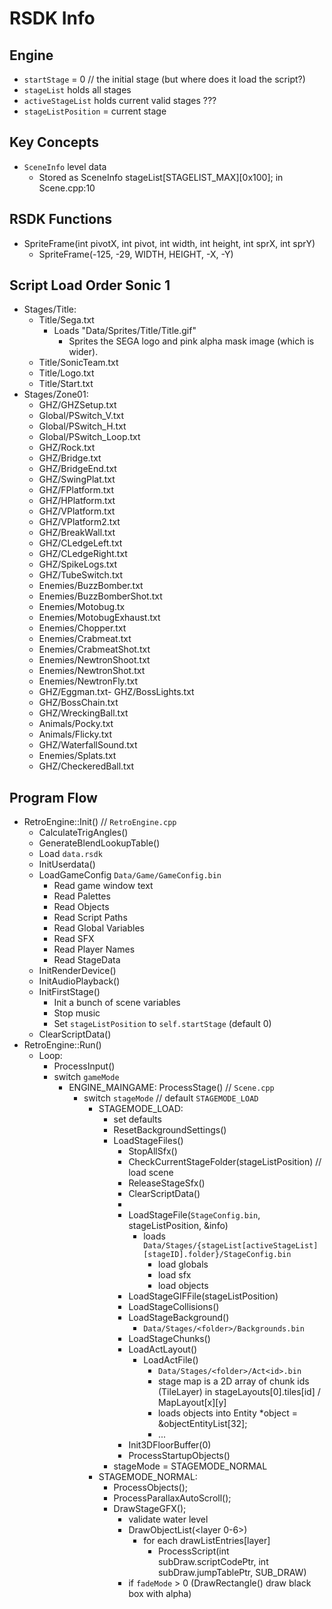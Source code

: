 # RSDK Info

## Engine

- `startStage` = 0 // the initial stage (but where does it load the script?)
- `stageList` holds all stages
- `activeStageList` holds current valid stages ???
- `stageListPosition` = current stage

## Key Concepts

- `SceneInfo` level data
  - Stored as SceneInfo stageList[STAGELIST_MAX][0x100]; in Scene.cpp:10

## RSDK Functions
- SpriteFrame(int pivotX, int pivot, int width, int height, int sprX, int sprY)
  - SpriteFrame(-125, -29, WIDTH, HEIGHT, -X, -Y)

## Script Load Order Sonic 1
- Stages/Title:
  - Title/Sega.txt
    - Loads "Data/Sprites/Title/Title.gif"
      - Sprites the SEGA logo and pink alpha mask image (which is wider).
  - Title/SonicTeam.txt
  - Title/Logo.txt
  - Title/Start.txt
- Stages/Zone01:
  - GHZ/GHZSetup.txt
  - Global/PSwitch_V.txt
  - Global/PSwitch_H.txt
  - Global/PSwitch_Loop.txt
  - GHZ/Rock.txt
  - GHZ/Bridge.txt
  - GHZ/BridgeEnd.txt
  - GHZ/SwingPlat.txt
  - GHZ/FPlatform.txt
  - GHZ/HPlatform.txt
  - GHZ/VPlatform.txt
  - GHZ/VPlatform2.txt
  - GHZ/BreakWall.txt
  - GHZ/CLedgeLeft.txt
  - GHZ/CLedgeRight.txt
  - GHZ/SpikeLogs.txt
  - GHZ/TubeSwitch.txt
  - Enemies/BuzzBomber.txt
  - Enemies/BuzzBomberShot.txt
  - Enemies/Motobug.tx
  - Enemies/MotobugExhaust.txt
  - Enemies/Chopper.txt
  - Enemies/Crabmeat.txt
  - Enemies/CrabmeatShot.txt
  - Enemies/NewtronShoot.txt
  - Enemies/NewtronShot.txt
  - Enemies/NewtronFly.txt
  - GHZ/Eggman.txt- GHZ/BossLights.txt
  - GHZ/BossChain.txt
  - GHZ/WreckingBall.txt
  - Animals/Pocky.txt
  - Animals/Flicky.txt
  - GHZ/WaterfallSound.txt
  - Enemies/Splats.txt
  - GHZ/CheckeredBall.txt

## Program Flow

- RetroEngine::Init() // `RetroEngine.cpp`
  - CalculateTrigAngles()
  - GenerateBlendLookupTable()
  - Load `data.rsdk`
  - InitUserdata()
  - LoadGameConfig `Data/Game/GameConfig.bin`
    - Read game window text
    - Read Palettes
    - Read Objects
    - Read Script Paths
    - Read Global Variables
    - Read SFX
    - Read Player Names
    - Read StageData
  - InitRenderDevice()
  - InitAudioPlayback()
  - InitFirstStage()
    - Init a bunch of scene variables
    - Stop music
    - Set `stageListPosition` to `self.startStage` (default 0)
  - ClearScriptData()
- RetroEngine::Run()
  - Loop:
    - ProcessInput()
    - switch `gameMode`
      - ENGINE_MAINGAME: ProcessStage() // `Scene.cpp`
        - switch `stageMode` // default `STAGEMODE_LOAD`
          - STAGEMODE_LOAD:
            - set defaults
            - ResetBackgroundSettings()
            - LoadStageFiles()
              - StopAllSfx()
              - CheckCurrentStageFolder(stageListPosition) // load scene
              - ReleaseStageSfx()
              - ClearScriptData()
              - <clear sprites>
              - LoadStageFile(`StageConfig.bin`, stageListPosition, &info)
                - loads `Data/Stages/{stageList[activeStageList][stageID].folder}/StageConfig.bin`
                  - load globals
                  - load sfx
                  - load objects
              - LoadStageGIFFile(stageListPosition)
              - LoadStageCollisions()
              - LoadStageBackground()
                - `Data/Stages/<folder>/Backgrounds.bin`
              - LoadStageChunks()
              - LoadActLayout()
                - LoadActFile()
                  - `Data/Stages/<folder>/Act<id>.bin`
                  - stage map is a 2D array of chunk ids (TileLayer) in stageLayouts[0].tiles[id] / MapLayout[x][y]
                  - loads objects into Entity *object = &objectEntityList[32];
                  - ...
              - Init3DFloorBuffer(0)
              - ProcessStartupObjects()
            - stageMode = STAGEMODE_NORMAL
          - STAGEMODE_NORMAL:
            - ProcessObjects();
            - ProcessParallaxAutoScroll();
            - DrawStageGFX();
              - validate water level
              - DrawObjectList(<layer 0-6>)
                - for each drawListEntries[layer]
                  - ProcessScript(int subDraw.scriptCodePtr, int subDraw.jumpTablePtr, SUB_DRAW)
              - if `fadeMode` > 0 (DrawRectangle() draw black box with alpha)
